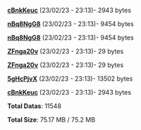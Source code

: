 [**cBnkKeuc**](/data/cBnkKeuc.txt) (23/02/23 - 23:13)- 2943 bytes

[**nBq8NgG8**](/data/nBq8NgG8.txt) (23/02/23 - 23:13)- 9454 bytes

[**nBq8NgG8**](/data/nBq8NgG8.txt) (23/02/23 - 23:13)- 9454 bytes

[**ZFnga20v**](/data/ZFnga20v.txt) (23/02/23 - 23:13)- 29 bytes

[**ZFnga20v**](/data/ZFnga20v.txt) (23/02/23 - 23:13)- 29 bytes

[**5gHcPjvX**](/data/5gHcPjvX.txt) (23/02/23 - 23:13)- 13502 bytes

[**cBnkKeuc**](/data/cBnkKeuc.txt) (23/02/23 - 23:13)- 2943 bytes

**Total Datas**: 11548

**Total Size**: 75.17 MB / 75.2 MB
